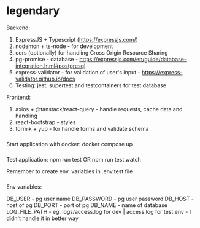 # legendary

Backend:

1. ExpressJS + Typescript (https://expressjs.com/)
2. nodemon + ts-node - for development
3. cors (optionally) for handling Cross Origin Resource Sharing
4. pg-promise - database - https://expressjs.com/en/guide/database-integration.html#postgresql
5. express-validator - for validation of user's input - https://express-validator.github.io/docs
6. Testing: jest, supertest and testcontainers for test database

Frontend:

1. axios + @tanstack/react-query - handle requests, cache data and handling
2. react-bootstrap - styles
3. formik + yup - for handle forms and validate schema

###

Start application with docker:
docker compose up

###

Test application:
npm run test OR npm run test:watch

Remember to create env. variables in .env.test file

###

Env variables:

DB_USER - pg user name
DB_PASSWORD - pg user password
DB_HOST - host of pg
DB_PORT - port of pg
DB_NAME - name of database
LOG_FILE_PATH - eg. logs/access.log for dev | access.log for test env - I didn't handle it in better way
